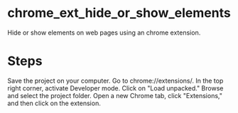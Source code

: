 # chrome_ext_hide_or_show_elements
Hide or show elements on web pages using an chrome extension.

# Steps
Save the project on your computer.
Go to chrome://extensions/.
In the top right corner, activate Developer mode.
Click on "Load unpacked."
Browse and select the project folder.
Open a new Chrome tab, click "Extensions," and then click on the extension.
